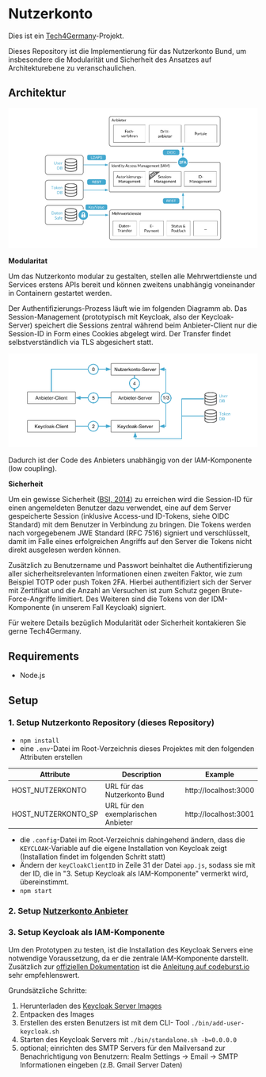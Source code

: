 # Nutzerkonto

Dies ist ein [Tech4Germany](https://tech4germany.org)-Projekt.

Dieses Repository ist die Implementierung für das Nutzerkonto Bund, um insbesondere die Modularität und Sicherheit des Ansatzes auf Architekturebene zu veranschaulichen.

## Architektur

![Gesamtarchitektur](/docs/architecture_complete.png)

**Modularitat**

Um das Nutzerkonto modular zu gestalten, stellen alle Mehrwertdienste und Services erstens APIs bereit und können zweitens unabhängig voneinander in Containern gestartet werden.

Der Authentifizierungs-Prozess läuft wie im folgenden Diagramm ab. Das Session-Management (prototypisch mit Keycloak, also der Keycloak-Server) speichert die Sessions zentral während beim Anbieter-Client nur die Session-ID in Form eines Cookies abgelegt wird. Der Transfer findet selbstverständlich via TLS abgesichert statt.

![Architektur der Authentifizierung](/docs/architecture_authentication.png)

Dadurch ist der Code des Anbieters unabhängig von der IAM-Komponente (low coupling).

**Sicherheit**

Um ein gewisse Sicherheit ([BSI, 2014](https://www.bsi.bund.de/DE/Themen/ITGrundschutz/ITGrundschutzKataloge/Inhalt/_content/m/m04/m04394.html?nn=6604968)) zu erreichen wird die Session-ID für einen angemeldeten Benutzer dazu verwendet, eine auf dem Server gespeicherte Session (inklusive Access-und ID-Tokens, siehe OIDC Standard) mit dem Benutzer in Verbindung zu bringen. Die Tokens werden nach vorgegebenem  JWE Standard (RFC 7516) signiert und verschlüsselt, damit im Falle eines erfolgreichen Angriffs auf den Server die Tokens nicht direkt ausgelesen werden können.

Zusätzlich zu Benutzername und Passwort beinhaltet die Authentifizierung aller sicherheitsrelevanten Informationen einen zweiten Faktor, wie zum Beispiel TOTP oder push Token 2FA. Hierbei authentifiziert sich der Server mit Zertifikat und die Anzahl an Versuchen ist zum Schutz gegen Brute-Force-Angriffe limitiert. Des Weiteren sind die Tokens von der IDM-Komponente (in unserem Fall Keycloak) signiert.

Für weitere Details bezüglich Modularität oder Sicherheit kontakieren Sie gerne Tech4Germany.

## Requirements
- Node.js

## Setup

### 1. Setup Nutzerkonto Repository (dieses Repository)

- `npm install`
- eine `.env`-Datei im Root-Verzeichnis dieses Projektes mit den folgenden Attributen erstellen

|Attribute|Description | Example|
|--|--|--|
| HOST_NUTZERKONTO | URL für das Nutzerkonto Bund | http://localhost:3000 |
| HOST_NUTZERKONTO_SP | URL für den exemplarischen Anbieter | http://localhost:3001 |

- die `.config`-Datei im Root-Verzeichnis dahingehend ändern, dass die `KEYCLOAK`-Variable auf die eigene Installation von Keycloak zeigt (Installation findet im folgenden Schritt statt)
- Ändern der `keyCloakClientID` in Zeile 31 der Datei `app.js`, sodass sie mit der ID, die in "3. Setup Keycloak als IAM-Komponente" vermerkt wird, übereinstimmt.
- `npm start`

### 2. Setup [Nutzerkonto Anbieter](https://github.com/tech4germany/nutzerkonto-anbieter)

### 3. Setup Keycloak als IAM-Komponente

Um den Prototypen zu testen, ist die Installation des Keycloak Servers eine notwendige Voraussetzung, da er die zentrale IAM-Komponente darstellt. Zusätzlich zur [offiziellen Dokumentation](https://www.keycloak.org/documentation.html) ist die [Anleitung auf codeburst.io](https://codeburst.io/keycloak-and-express-7c71693d507a) sehr empfehlenswert.

Grundsätzliche Schritte:
1. Herunterladen des [Keycloak Server Images](https://www.keycloak.org/downloads.html)
2. Entpacken des Images
3. Erstellen des ersten Benutzers ist mit dem CLI- Tool `./bin/add-user-keycloak.sh`
4. Starten des Keycloak Servers mit `./bin/standalone.sh -b=0.0.0.0`
5. optional; einrichten des SMTP Servers für den Mailversand zur Benachrichtigung von Benutzern: Realm Settings → Email → SMTP Informationen eingeben (z.B. Gmail Server Daten)
